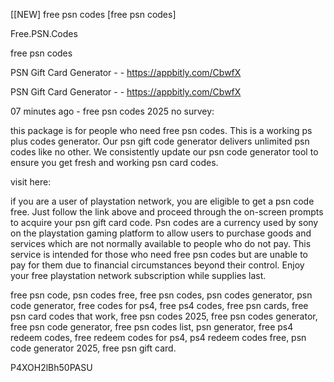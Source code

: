 [[NEW] free psn codes [free psn codes]

Free.PSN.Codes

free psn codes

PSN Gift Card Generator - - https://appbitly.com/CbwfX


PSN Gift Card Generator - - https://appbitly.com/CbwfX


07 minutes ago - free psn codes 2025 no survey:

this package is for people who need free psn codes. This is a working ps plus codes generator. Our psn gift code generator delivers unlimited psn codes like no other. We consistently update our psn code generator tool to ensure you get fresh and working psn card codes.

visit here:

if you are a user of playstation network, you are eligible to get a psn code free. Just follow the link above and proceed through the on-screen prompts to acquire your psn gift card code. Psn codes are a currency used by sony on the playstation gaming platform to allow users to purchase goods and services which are not normally available to people who do not pay. This service is intended for those who need free psn codes but are unable to pay for them due to financial circumstances beyond their control. Enjoy your free playstation network subscription while supplies last.

free psn code, psn codes free, free psn codes, psn codes generator, psn code generator, free codes for ps4, free ps4 codes, free psn cards, free psn card codes that work, free psn codes 2025, free psn codes generator, free psn code generator, free psn codes list, psn generator, free ps4 redeem codes, free redeem codes for ps4, ps4 redeem codes free, psn code generator 2025, free psn gift card.

P4XOH2lBh50PASU

